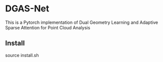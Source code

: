 # DGAS-Net
This is a Pytorch implementation of Dual Geometry Learning and Adaptive Sparse Attention for Point Cloud Analysis

## Install
source install.sh
 